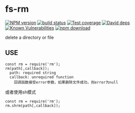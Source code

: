 # fs-rm

[![NPM version][npm-image]][npm-url]
[![build status][travis-image]][travis-url]
[![Test coverage][codecov-image]][codecov-url]
[![David deps][david-image]][david-url]
[![Known Vulnerabilities][snyk-image]][snyk-url]
[![npm download][download-image]][download-url]

[npm-image]: https://img.shields.io/npm/v/fs-rm.svg?style=flat-square
[npm-url]: https://npmjs.org/package/fs-rm
[travis-image]: https://img.shields.io/travis/yuezm/rm.svg
[travis-url]: https://travis-ci.org/yuezm/rm
[codecov-image]: https://img.shields.io/codecov/c/github/yuezm/rm.svg?style=flat-square
[codecov-url]: https://codecov.io/github/yuezm/rm?branch=master
[david-image]: https://img.shields.io/david/yuezm/egg-helper.svg?style=flat-square
[david-url]: https://david-dm.org/yuezm/egg-helper
[snyk-image]: https://snyk.io/test/npm/rm/badge.svg?style=flat-square
[snyk-url]: https://snyk.io/test/npm/rm
[download-image]: https://img.shields.io/npm/dm/fs-rm.svg?style=flat-square
[download-url]: https://npmjs.org/package/fs-rm

delete a directory or file

## USE
    const rm = require('rm');
    rm(path[,callback]);
      path: required string
      callback: unrequired function
        回调函数接受error参数，如果删除文件成功，则error为null
或者使用sh模式

    const rm = require('rm');
    rm.shrm(path[,callback]);


